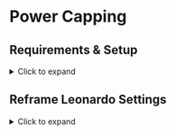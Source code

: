 # Power Capping

## Requirements & Setup

<details><summary>Click to expand</summary>

Before getting started, ensure that you have the following software installed on your system

- [Reframe v4.7.2](https://reframe-hpc.readthedocs.io/en/v4.7.2/)
- [HPC Container Maker v24.10.0](https://github.com/NVIDIA/hpc-container-maker/blob/v24.10.0/README.md) - an open source tool to make it easier to generate container specification files

You can follow these steps to create a virtual environment and install the necessary Python packages listed in the `requirements.txt` file:

1. **Create a pip virtual environment**

```shell
python3 -m venv venv/power_capping
source venv/power-capping
```

2. **Install the requirements**

```shell 
pip install -r requirements.txt
```

</details>


## Reframe Leonardo Settings

<details><summary>Click to expand</summary>

![Leonardo Configuration](img/leonardo_settings.svg)

</details>
